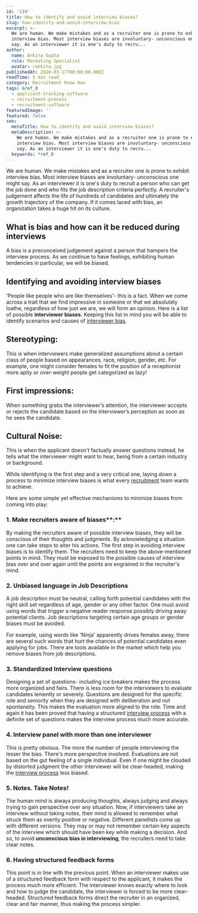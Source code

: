 ```yaml
---
id: '119'
title: How to identify and avoid interview biases?
slug: how-identify-and-avoid-interview-bias
excerpt: >-
  We are human. We make mistakes and as a recruiter one is prone to exhibit
  interview bias. Most interview biases are involuntary- unconscious one might
  say. As an interviewer it is one's duty to recru...
author:
  name: Ankita Gupta
  role: Marketing Specialist
  avatar: /ankita.jpg
publishedAt: 2020-03-17T00:00:00.000Z
readTime: 5 min read
category: Recruitment Know How
tags: &ref_0
  - applicant-tracking-software
  - recruitment-process
  - recruitment-software
featuredImage: ''
featured: false
seo:
  metaTitle: How to identify and avoid interview biases?
  metaDescription: >-
    We are human. We make mistakes and as a recruiter one is prone to exhibit
    interview bias. Most interview biases are involuntary- unconscious one might
    say. As an interviewer it is one's duty to recru...
  keywords: *ref_0
---
```


We are human. We make mistakes and as a recruiter one is prone to exhibit interview bias. Most interview biases are involuntary- unconscious one might say. As an interviewer it is one's duty to recruit a person who can get the job done and who fits the job description criteria perfectly. A recruiter's judgement affects the life of hundreds of candidates and ultimately the growth trajectory of the company. If it comes laced with bias, an organization takes a huge hit on its culture.

<!--more-->

## **What is bias and how can it be reduced during interviews**

A bias is a preconceived judgement against a person that hampers the interview process. As we continue to have feelings, exhibiting human tendencies in particular, we will be biased.

## **Identifying and avoiding interview biases**

'People like people who are like themselves'- this is a fact. When we come across a trait that we find impressive in someone or that we absolutely loathe, regardless of how just we are, we will form an opinion. Here is a list of possible **interviewer biases**. Keeping this list in mind you will be able to identify scenarios and causes of [interviewer bias](https://en.wikipedia.org/wiki/Interviewer_effect).

## Stereotyping:

This is when interviewers make generalized assumptions about a certain class of people based on appearances, race, religion, gender, etc. For example, one might consider females to fit the position of a receptionist more aptly or over-weight people get categorized as lazy!

## First impressions:

When something grabs the interviewer’s attention, the interviewer accepts or rejects the candidate based on the interviewer’s perception as soon as he sees the candidate.

## Cultural Noise:

This is when the applicant doesn't factually answer questions instead, he tells what the interviewer might want to hear, being from a certain industry or background.

While identifying is the first step and a very critical one, laying down a process to minimize interview biases is what every [recruitment](https://www.thetalentpool.ai/recruitment-management-software-features.html) team wants to achieve.

Here are some simple yet effective mechanisms to minimize biases from coming into play:

### 1\. Make recruiters aware of biases**:**

By making the recruiters aware of possible interview biases, they will be conscious of their thoughts and judgments. By acknowledging a situation one can take steps to alter his actions. The first step in avoiding interview biases is to identify them. The recruiters need to keep the above-mentioned points in mind. They must be exposed to the possible causes of interview bias over and over again until the points are engrained in the recruiter's mind.

### 2\. Unbiased language in Job Descriptions

A job description must be neutral, calling forth potential candidates with the right skill set regardless of age, gender or any other factor. One must avoid using words that trigger a negative reader response possibly driving away potential clients. Job descriptions targeting certain age groups or gender biases must be avoided.

For example, using words like 'Ninja' apparently drives females away, there are several such words that hurt the chances of potential candidates even applying for jobs. There are tools available in the market which help you remove biases from job descriptions.

### 3\. Standardized Interview questions

Designing a set of questions- including ice breakers makes the process more organized and fairs. There is less room for the interviewers to evaluate candidates leniently or severely. Questions are designed for the specific role and seniority when they are designed with deliberation and not spontaneity. This makes the evaluation more aligned to the role. Time and again it has been proved that having a structured [interview process](https://www.thetalentpool.ai/blogs/top-4-signs-of-an-inefficient-hiring-process) with a definite set of questions makes the interview process much more accurate.

### 4\. Interview panel with more than one interviewer

This is pretty obvious. The more the number of people interviewing the lesser the bias. There's more perspective involved. Evaluations are not based on the gut feeling of a single individual. Even if one might be clouded by distorted judgment the other interviewer will be clear-headed, making the [interview process](https://www.thetalentpool.ai/blogs/top-4-signs-of-an-inefficient-hiring-process) less biased.

### 5\. Notes. Take Notes!

The human mind is always producing thoughts, always judging and always trying to gain perspective over any situation. Now, if interviewers take an interview without taking notes, their mind is allowed to remember what struck them as overtly positive or negative. Different panellists come up with different versions. They may or may not remember certain key aspects of the interview which should have been key while making a decision. And so, to avoid **unconscious bias in interviewing**, the recruiters need to take clear notes.

### 6\. Having structured feedback forms

This point is in line with the previous point. When an interviewer makes use of a structured feedback form with respect to the applicant, it makes the process much more efficient. The interviewer knows exactly where to look and how to judge the candidate, the interviewer is forced to be more clear-headed. Structured feedback forms direct the recruiter in an organized, clear and fair manner, thus making the process simpler.
